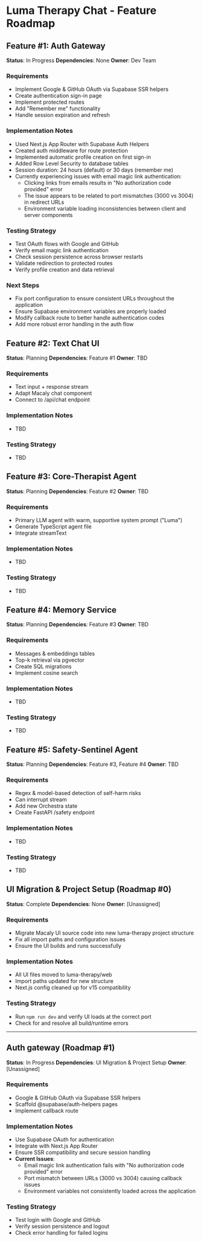 # Luma Therapy Chat - Feature Roadmap

## Feature #1: Auth Gateway
**Status**: In Progress
**Dependencies**: None
**Owner**: Dev Team

### Requirements
- Implement Google & GitHub OAuth via Supabase SSR helpers
- Create authentication sign-in page
- Implement protected routes
- Add "Remember me" functionality
- Handle session expiration and refresh

### Implementation Notes
- Used Next.js App Router with Supabase Auth Helpers
- Created auth middleware for route protection
- Implemented automatic profile creation on first sign-in
- Added Row Level Security to database tables
- Session duration: 24 hours (default) or 30 days (remember me)
- Currently experiencing issues with email magic link authentication:
  - Clicking links from emails results in "No authorization code provided" error
  - The issue appears to be related to port mismatches (3000 vs 3004) in redirect URLs
  - Environment variable loading inconsistencies between client and server components

### Testing Strategy
- Test OAuth flows with Google and GitHub
- Verify email magic link authentication
- Check session persistence across browser restarts
- Validate redirection to protected routes
- Verify profile creation and data retrieval

### Next Steps
- Fix port configuration to ensure consistent URLs throughout the application
- Ensure Supabase environment variables are properly loaded
- Modify callback route to better handle authentication codes
- Add more robust error handling in the auth flow

## Feature #2: Text Chat UI
**Status**: Planning
**Dependencies**: Feature #1
**Owner**: TBD

### Requirements
- Text input + response stream
- Adapt Macaly chat component
- Connect to /api/chat endpoint

### Implementation Notes
- TBD

### Testing Strategy
- TBD

## Feature #3: Core-Therapist Agent
**Status**: Planning
**Dependencies**: Feature #2
**Owner**: TBD

### Requirements
- Primary LLM agent with warm, supportive system prompt ("Luma")
- Generate TypeScript agent file
- Integrate streamText

### Implementation Notes
- TBD

### Testing Strategy
- TBD

## Feature #4: Memory Service
**Status**: Planning
**Dependencies**: Feature #3
**Owner**: TBD

### Requirements
- Messages & embeddings tables
- Top-k retrieval via pgvector
- Create SQL migrations
- Implement cosine search

### Implementation Notes
- TBD

### Testing Strategy
- TBD

## Feature #5: Safety-Sentinel Agent
**Status**: Planning
**Dependencies**: Feature #3, Feature #4
**Owner**: TBD

### Requirements
- Regex & model-based detection of self-harm risks
- Can interrupt stream
- Add new Orchestra state
- Create FastAPI /safety endpoint

### Implementation Notes
- TBD

### Testing Strategy
- TBD

## UI Migration & Project Setup (Roadmap #0)

**Status**: Complete
**Dependencies**: None
**Owner**: [Unassigned]

### Requirements
- Migrate Macaly UI source code into new luma-therapy project structure
- Fix all import paths and configuration issues
- Ensure the UI builds and runs successfully

### Implementation Notes
- All UI files moved to luma-therapy/web
- Import paths updated for new structure
- Next.js config cleaned up for v15 compatibility

### Testing Strategy
- Run `npm run dev` and verify UI loads at the correct port
- Check for and resolve all build/runtime errors

---

## Auth gateway (Roadmap #1)

**Status**: In Progress
**Dependencies**: UI Migration & Project Setup
**Owner**: [Unassigned]

### Requirements
- Google & GitHub OAuth via Supabase SSR helpers
- Scaffold @supabase/auth-helpers pages
- Implement callback route

### Implementation Notes
- Use Supabase OAuth for authentication
- Integrate with Next.js App Router
- Ensure SSR compatibility and secure session handling
- **Current Issues**:
  - Email magic link authentication fails with "No authorization code provided" error
  - Port mismatch between URLs (3000 vs 3004) causing callback issues
  - Environment variables not consistently loaded across the application

### Testing Strategy
- Test login with Google and GitHub
- Verify session persistence and logout
- Check error handling for failed logins 